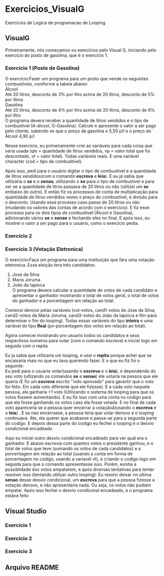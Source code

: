 # Exercicios_VisualG
Exercicios de Logica de programacao de Looping<br>
## VisualG
Primeiramente, nós começamos os exercícios pelo Visual G, iniciando pelo exercício do posto de gasolina, que é o exercício 1.<br>
### Exercício 1 (Posto de Gasolina)

O exercício:Fazer um programa para um posto que vende os seguintes combustiveis, comforme a tabela abaixo:<br>
Álcool<br>
Até 20 litros, desconto de 3% por litro acima de 20 litros, desconto de 5% por litros<br>
Gasolina<br>
Até 20 litros, desconto de 4% por litro acima de 20 litros, desconto de 6% por litro<br>
O programa devera receber a quantidade de litros vendidos e o tipo de combustível (A-álcool, G-Gasolina). Calcule e apresente o valor a ser pago pelo cliente, sabendo se que o preço da gasolina e 5,50 p/l e o preço do Àlcool 4,90 p/l

Nesse exercício, eu primeiramente criei as variáveis para cada coisa que seria usada (qlv = quantidade de litros vendidos, vp = valor total que foi descontado,
vt = valor total). Todas variáveis reais. E uma variável character (cod = tipo de combustível).<br>

Após isso, pedi para o usuário digitar o tipo de combustível e a quantidade de litros vendidos(com o comando **escreva** e **leia**). E eu já sabia que utilizaria o **se** e o **senao**, utilizando o **se** para o tipo de combustível e para ver se a quantidade de litros passava de 20 litros ou não (utilizei um **se** embaixo do outro). E então fiz os processos de conta de multiplicação para quantidade de litros vendidos vezes o preço do combustível, e divisão para o desconto. Usando esse processo caso passe de 20 litros ou não (mudando os valores das contas de acordo com o exercício). E fiz esse processo para os dois tipos de combustível (Álcool e Gasolina), adicionando vários **se** e **senao** e fechando eles no final. E após isso, eu mostrei o valor a ser pago para o usuário, como o exercício pedia.<br>
### Exercício 2
### Exercício 3 (Votação Eletronica)<br>
O exercicio:Faça um programa para uma instituição que fára uma votação eletronica. Essa eleição tera três candidatos:
1. Jose da Silva
2. Maria Joruma 
3. João da tapioca<br>
O programa devera calcular a quantidade de votos de cada candidato e apresentar o ganhador mostrando o total de votos geral, o total de votos do ganhador e a porcentagem em relação ao total.

Comecei denovo pelas variáveis (vot-votos, cand1-votos do Jose da Silva, cand2-votos da Maria Joruma, cand3-votos do João da tapioca e fim-para determinar o fim do looping). Todas essas variáveis do tipo **inteira** e uma variável do tipo **Real** (pv-porcentagem dos votos em relação ao total).<br>

Agora comecei mostrando pro usuario todos os candidatos e seus respectivos numeros para votar (com o comando escreva) e iniciei logo em seguida com o repita.<br>

Eu ja sabia que utilizaria um looping, e usei o **repita** porque achei que se encaixaria mais no que eu tava querendo fazer. E o que eu fiz foi o seguinte:<br>
Eu pedi para o usuario votar(usando o **escreva** e o **leia**), e dependendo do seu voto (utlizando os comandos **se** e **senao**) ele votaria na pessoa que ele queria (E fiz um **escreva** escrito "voto aprovado" para garantir que o voto foi feito. Em cada voto diferente que ele fizesse). E a cada voto naquela pessoa, ela ganharia +1 voto (Utilizando o sistema de looping para que os votos fossem aumentando). E eu fiz isso com uma conta no codigo para que ela fosse ganhando os votos caso ela fosse votada.  E no final de cada voto apareceria  se a pessoa quer encerrar a votaçãoã(usando o **escreva** e o **leia**) . E se nao encerrasse, a pessoa teria que votar denovo e o looping continuava. Ate, ela querer que acabasse e passa-se para a segunda parte do codígo. E depois dessa parte do codigo eu fechei o looping e  o desvio condicional encadeado

Aqui eu iniciei outro desvio condicional encadeado para ver qual era o ganhador. E abaixo escrevia com quantos votos o presidente ganhou, e o total de votos que teve (somando os votos de cada candidatos) e a porcentagem em relação ao total (usando a conta em  forma de porcentagem no codigo, usando a variavél vt), e criando o codigo logo em seguida para que o comando apresentasse isso. Porém, existia a possiblidade dos votos empatarem, e após diversas tentativas para tentar resolver isso (tentando utilizar outro looping). Eu resolvi deixar no ultima **senao** desse desvio condicional, um **escreva** para que a pessoa  fizesse a votação denovo, e não apresentaria nada. Ou seja, os votos não podiam empatar. Após isso fechei o desvio condiconal encadeado, e o programa estava feito

## Visual Studio
### Exercício 1
### Exercício 2
### Exercício 3
## Arquivo README
